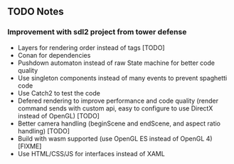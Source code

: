 ## TODO Notes

### Improvement with sdl2 project from tower defense

- Layers for rendering order instead of tags [TODO]
- Conan for dependencies
- Pushdown automaton instead of raw State machine for better code quality
- Use singleton components instead of many events to prevent spaghetti code
- Use Catch2 to test the code
- Defered rendering to improve performance and code quality (render command sends with custom api, easy to configure to use DirectX instead of OpenGL) [TODO]
- Better camera handling (beginScene and endScene, and aspect ratio handling) [TODO]
- Build with wasm supported (use OpenGL ES instead of OpenGL 4) [FIXME]
- Use HTML/CSS/JS for interfaces instead of XAML
